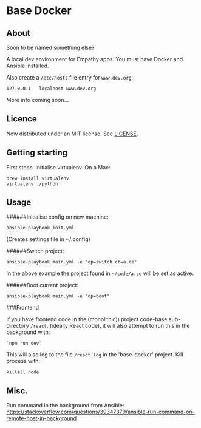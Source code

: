 
Base Docker
===

About
---
Soon to be named something else?


A local dev environment for Empathy apps. You must have Docker and Ansible installed.

Also create a `/etc/hosts` file entry for `www.dev.org`:


    127.0.0.1	localhost www.dev.org

More info coming soon...

Licence
---
Now distributed under an
MIT license.  See [LICENSE](./LICENSE).


Getting starting
---

First steps. Initialise virtualenv. On a Mac:

    brew install virtualenv
    virtualenv ./python

Usage
---

######Initialise config on new machine:

    ansible-playbook init.yml

(Creates settings file in ~/.config)

######Switch project:

    ansible-playbook main.yml -e "op=switch cb=a.ce"

In the above example the project found in `~/code/a.ce` will be set as active.
    

######Boot current project:

    ansible-playbook main.yml -e "op=boot"


###Frontend

If you have frontend code in the (monolithic)) project code-base sub-directory `/react`, (ideally React code), it will also attempt to run this in the background with:

    `npm run dev`

This will also log to the file `/react.log` in the 'base-docker' project.  Kill process with:

    killall node


Misc.
---
Run command in the background from Ansible:
https://stackoverflow.com/questions/39347379/ansible-run-command-on-remote-host-in-background
